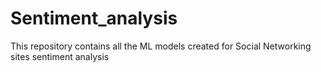 # Sentiment_analysis
This repository contains all the ML models created for Social Networking sites sentiment analysis
